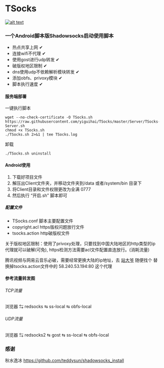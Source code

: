 # TSocks
[![alt text](http://yaohuo.me/tupian/yaohuo.png "title")](http://yaohuo.me) 
### 一个Android脚本版Shadowsocks启动使用脚本 ### 
- 热点共享上网 ✔
- 连接wifi不代理 ✔
- 使用gost进行udp转发 ✔
- 破版权地区限制 ✔
- dns使用udp不依赖解析模块转发 ✔
- 添加obfs、privoxy模块 ✔
- 脚本执行速度 ✔
#### 服务端部署 #### 
一键执行脚本
```
wget --no-check-certificate -O TSocks.sh https://raw.githubusercontent.com/yiguihai/TSocks/master/Server/TSocks-Server.sh
chmod +x TSocks.sh
./TSocks.sh 2>&1 | tee TSocks.log
```
卸载
```
./TSocks.sh uninstall 
```
#### Android使用 #### 
1. 下载好项目文件
2. 解压出Client文件夹，并移动文件夹到/data 或者/system/bin 目录下
3. 将Client目录和文件权限更改为全满 0777
4. 然后执行 “开启.sh” 脚本即可
##### 配置文件 ##### 

- TSocks.conf 脚本主要配置文件
- copyright.acl https版权问题放行文件
- tsocks.action http破版权文件

关于版权地区限制：使用了privoxy处理，只要找到中国大陆地区的http类型的ip代理就可以破解(可免), https检测方法需要acl文件配置直连放行。(消耗流量)

腾讯视频与网易云音乐必破，需要经常更换大陆的ip地址，去 
[站大爷](http://ip.zdaye.com/?ip=&port=&adr=&checktime=&sleep=1&cunhuo=&nport=&nadr=&dengji=&https=&yys=&post=%d6%a7%b3%d6&px=3)
随便找个 替换掉tsocks.action文件中的 58.240.53.194:80 这个代理

#### 参考流量转发图 #### 

###### TCP流量 ###### 
浏览器 ⇆ redsocks ⇆ ss-local ⇆ obfs-local 
###### UDP流量 ######
浏览器 ⇆ redsocks2 ⇆ gost ⇆ ss-local ⇆ obfs-local

### 感谢 ###
秋水逸冰 https://github.com/teddysun/shadowsocks_install
